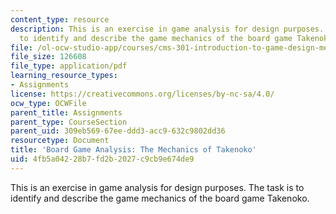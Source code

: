 ```yaml
---
content_type: resource
description: This is an exercise in game analysis for design purposes. The task is
  to identify and describe the game mechanics of the board game Takenoko.
file: /ol-ocw-studio-app/courses/cms-301-introduction-to-game-design-methods-spring-2016/4fb5a04228b7fd2b2027c9cb9e674de9_MITCMS_301S16_Assigment2.pdf
file_size: 126608
file_type: application/pdf
learning_resource_types:
- Assignments
license: https://creativecommons.org/licenses/by-nc-sa/4.0/
ocw_type: OCWFile
parent_title: Assignments
parent_type: CourseSection
parent_uid: 309eb569-67ee-ddd3-acc9-632c9802dd36
resourcetype: Document
title: 'Board Game Analysis: The Mechanics of Takenoko'
uid: 4fb5a042-28b7-fd2b-2027-c9cb9e674de9
---
```

This is an exercise in game analysis for design purposes. The task is to identify and describe the game mechanics of the board game Takenoko.